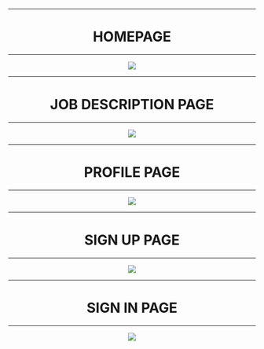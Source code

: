 <hr>
 <h1  align="center">HOMEPAGE</h1>
 <hr>

<p align="center">
  <img src="images/homepage.png">
</p>

  <hr>
   <h1  align="center">JOB DESCRIPTION PAGE</h1>
   <hr>
<p align="center">
  <img src="images/jobdescriptionpage.png">
</p>

   <hr>
   <h1  align="center">PROFILE PAGE</h1>
   <hr>
<p align="center">
  <img src="images/profilepage.png">
</p>

 <hr>
  <h1  align="center">SIGN UP PAGE</h1>
  <hr>
<p align="center">
  <img src="images/signuppage.png">
</p>

  <hr>
   <h1 align="center">SIGN IN PAGE</h1>
   <hr>
<p align="center">
  <img src="images/signinpage.png">
</p>
